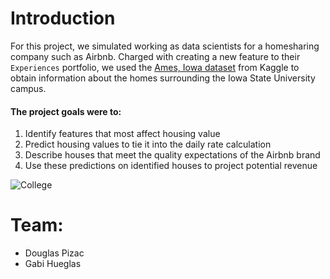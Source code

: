 # Introduction
For this project, we simulated working as data scientists for a homesharing company such as Airbnb. Charged with creating a new feature to their `Experiences` portfolio, we used the [Ames, Iowa dataset](https://www.kaggle.com/c/house-prices-advanced-regression-techniques) from Kaggle to obtain information about the homes surrounding the Iowa State University campus.

#### The project goals were to:

1. Identify features that most affect housing value
2. Predict housing values to tie it into the daily rate calculation
3. Describe houses that meet the quality expectations of the Airbnb brand
4. Use these predictions on identified houses to project potential revenue

![College](https://image.freepik.com/free-vector/welcome-high-school-university-study-architecture-construction-building-exterior-front_1284-41473.jpg)


# Team:
- Douglas Pizac
- Gabi Hueglas
